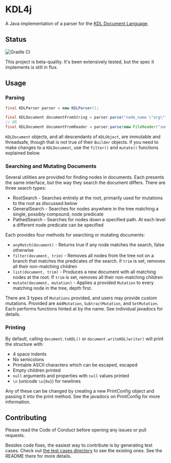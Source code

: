 # KDL4j

A Java implementation of a parser for the [KDL Document Language](https://github.com/kdl-org/kdl).

## Status

![Gradle CI](https://github.com/hkolbeck/kdl4j/workflows/Gradle%20CI/badge.svg)

This project is beta-quality. It's been extensively tested, but the spec it implements is still in flux.

## Usage

### Parsing

```java
final KDLParser parser = new KDLParser();

final KDLDocument documentFromString = parser.parse("node_name \"arg\"")
// OR
final KDLDocument documentFromReader = parser.parse(new FileReader("some/file.kdl"))
```

`KDLDocument` objects, and all descendants of `KDLObject`, are immutable and threadsafe, though that is not true of their 
`Builder` objects. If you need to make changes to a `KDLDocument`, use the `filter()` and `mutate()` functions explained below.

### Searching and Mutating Documents

Several utilities are provided for finding nodes in documents. Each presents the same interface, but the way they search
the document differs. There are three search types:

* RootSearch - Searches entirely at the root, primarily used for mutations to the root as discussed below
* GeneralSearch - Searches for nodes anywhere in the tree matching a single, possibly compound, node predicate
* PathedSearch - Searches for nodes down a specified path. At each level a different node predicate can be specified

Each provides four methods for searching or mutating documents:

* `anyMatch(document)` - Returns true if any node matches the search, false otherwise
* `filter(document, trim)` - Removes all nodes from the tree not on a branch that matches the predicates of the search. if
  `trim` is set, removes all their non-matching children
* `list(document, trim)` - Produces a new document with all matching nodes at the root. If `trim` is set, removes all
  their non-matching children
* `mutate(document, mutation)` - Applies a provided `Mutation` to every matching node in the tree, depth first.

There are 3 types of `Mutations` provided, and users may provide custom mutations. Provided are `AddMutation`, 
`SubtractMutation`, and `SetMutation`. Each performs functions hinted at by the name. See individual javadocs for details.

### Printing

By default, calling `document.toKDL()` or `document.writeKDL(writer)` will print the structure with:
 
* 4 space indents
* No semicolons
* Printable ASCII characters which can be escaped, escaped
* Empty children printed
* `null` arguments and properties with `null` values printed
* `\n` (unicode `\u{0a}`) for newlines

Any of these can be changed by creating a new PrintConfig object and passing it into the print method. See the javadocs
on PrintConfig for more information.

## Contributing

Please read the Code of Conduct before opening any issues or pull requests.

Besides code fixes, the easiest way to contribute is by generating test cases. Check out 
[the test cases directory](https://github.com/hkolbeck/kdl4j/tree/trunk/src/test/resources/test_cases) to see the existing ones.
See the README there for more details.
